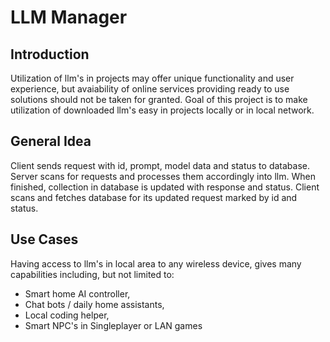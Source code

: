 # LLM Manager

## Introduction

Utilization of llm's in projects may offer unique functionality and user experience, but avaiability of online services providing ready to use solutions should not be taken for granted.
Goal of this project is to make utilization of downloaded llm's easy in projects locally or in local network.

## General Idea

Client sends request with id, prompt, model data and status to database. Server scans for requests and processes them accordingly into llm. When finished, collection in database is updated with response and status. Client scans and fetches database for its updated request marked by id and status.

## Use Cases

Having access to llm's in local area to any wireless device, gives many capabilities including, but not limited to:

- Smart home AI controller,
- Chat bots / daily home assistants,
- Local coding helper,
- Smart NPC's in Singleplayer or LAN games
